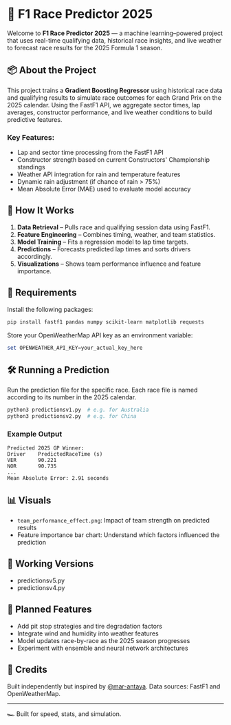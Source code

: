 # 🏁 F1 Race Predictor 2025

Welcome to **F1 Race Predictor 2025** — a machine learning–powered project that uses real-time qualifying data, historical race insights, and live weather to forecast race results for the 2025 Formula 1 season.

## 📦 About the Project

This project trains a **Gradient Boosting Regressor** using historical race data and qualifying results to simulate race outcomes for each Grand Prix on the 2025 calendar. Using the FastF1 API, we aggregate sector times, lap averages, constructor performance, and live weather conditions to build predictive features.

### Key Features:
- Lap and sector time processing from the FastF1 API
- Constructor strength based on current Constructors' Championship standings
- Weather API integration for rain and temperature features
- Dynamic rain adjustment (if chance of rain > 75%)
- Mean Absolute Error (MAE) used to evaluate model accuracy

## 📂 How It Works

1. **Data Retrieval** – Pulls race and qualifying session data using FastF1.
2. **Feature Engineering** – Combines timing, weather, and team statistics.
3. **Model Training** – Fits a regression model to lap time targets.
4. **Predictions** – Forecasts predicted lap times and sorts drivers accordingly.
5. **Visualizations** – Shows team performance influence and feature importance.

## 🔌 Requirements

Install the following packages:

```bash
pip install fastf1 pandas numpy scikit-learn matplotlib requests
```

Store your OpenWeatherMap API key as an environment variable:

```powershell
set OPENWEATHER_API_KEY=your_actual_key_here
```

## 🛠️ Running a Prediction

Run the prediction file for the specific race. Each race file is named according to its number in the 2025 calendar.

```bash
python3 predictionsv1.py  # e.g. for Australia
python3 predictionsv2.py  # e.g. for China
```

### Example Output

```
Predicted 2025 GP Winner:
Driver    PredictedRaceTime (s)
VER       90.221
NOR       90.735
...
Mean Absolute Error: 2.91 seconds
```

## 📊 Visuals

- `team_performance_effect.png`: Impact of team strength on predicted results
- Feature importance bar chart: Understand which factors influenced the prediction

## 💪 Working Versions
- predictionsv5.py 
- predictionsv4.py

## 🔮 Planned Features

- Add pit stop strategies and tire degradation factors
- Integrate wind and humidity into weather features
- Model updates race-by-race as the 2025 season progresses
- Experiment with ensemble and neural network architectures

## 🤝 Credits

Built independently but inspired by [@mar-antaya](https://github.com/mar-antaya/2025_f1_predictions.git). Data sources: FastF1 and OpenWeatherMap.

---

🏎 Built for speed, stats, and simulation.

